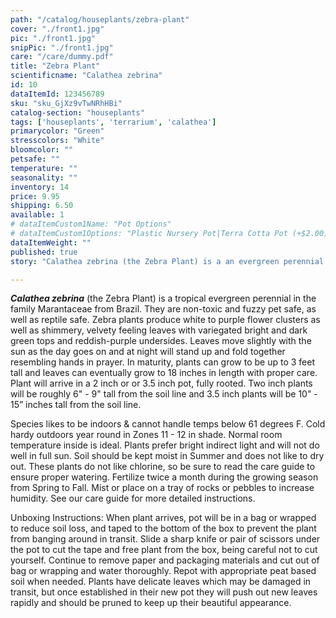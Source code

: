 ```yaml
---
path: "/catalog/houseplants/zebra-plant"
cover: "./front1.jpg"
pic: "./front1.jpg"
snipPic: "./front1.jpg"
care: "/care/dummy.pdf"
title: "Zebra Plant"
scientificname: "Calathea zebrina"
id: 10 
dataItemId: 123456789
sku: "sku_GjXz9vTwNRhHBi"
catalog-section: "houseplants"
tags: ['houseplants', 'terrarium', 'calathea']
primarycolor: "Green"
stresscolors: "White"
bloomcolor: ""
petsafe: ""
temperature: ""
seasonality: ""
inventory: 14
price: 9.95
shipping: 6.50
available: 1
# dataItemCustom1Name: "Pot Options"
# dataItemCustom1Options: "Plastic Nursery Pot|Terra Cotta Pot (+$2.00)[+2]"
dataItemWeight: ""
published: true
story: "Calathea zebrina (the Zebra Plant) is a an evergreen perennial from Brazil."

---
```

<em><strong>Calathea zebrina</strong></em>  (the Zebra Plant) is a tropical evergreen perennial in the family Marantaceae from Brazil. They are non-toxic and fuzzy pet safe, as well as reptile safe. Zebra plants produce white to purple flower clusters as well as shimmery, velvety feeling leaves with variegated bright and dark green tops and reddish-purple undersides. Leaves move slightly with the sun as the day goes on and at night will stand up and fold together resembling hands in prayer. In maturity, plants can grow to be up to 3 feet tall and leaves can eventually grow to 18 inches in length with proper care. Plant will arrive in a 2 inch or or 3.5 inch pot, fully rooted. Two inch plants will be roughly 6" - 9" tall from the soil line and 3.5 inch plants will be 10” - 15” inches tall from the soil line. 

Species likes to be indoors & cannot handle temps below 61 degrees F. Cold hardy outdoors year round in Zones 11 - 12 in shade. Normal room temperature inside is ideal. Plants prefer bright indirect light and will not do well in full sun. Soil should be kept moist in Summer and does not like to dry out. These plants do not like chlorine, so be sure to read the care guide to ensure proper watering. Fertilize twice a month during the growing season from Spring to Fall. Mist or place on a tray of rocks or pebbles to increase humidity.  See our care guide for more detailed instructions.

Unboxing Instructions: When plant arrives, pot will be in a bag or wrapped to reduce soil loss, and taped to the bottom of the box to prevent the plant from banging around in transit. Slide a sharp knife or pair of scissors under the pot to cut the tape and free plant from the box, being careful not to cut yourself. Continue to remove paper and packaging materials and cut out of bag or wrapping and water thoroughly. Repot with appropriate peat based soil when needed. Plants have delicate leaves which may be damaged in transit, but once established in their new pot they will push out new leaves rapidly and should be pruned to keep up their beautiful appearance. 
